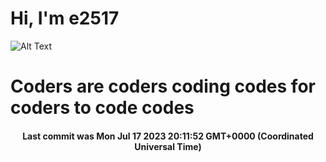 # Hi, I'm e2517

![Alt Text](https://github.com/E2517/e2517/blob/master/images/background.gif)

# Coders are coders coding codes for coders to code codes

<h4 align="center">Last commit was Mon Jul 17 2023 20:11:52 GMT+0000 (Coordinated Universal Time)</h4>
